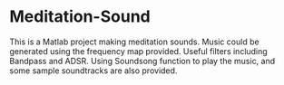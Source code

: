 # Meditation-Sound
This is a Matlab project making meditation sounds. 
Music could be generated using the frequency map provided. Useful filters including Bandpass and ADSR.
Using Soundsong function to play the music, and some sample soundtracks are also provided. 
